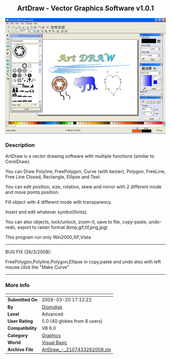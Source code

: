 ﻿<div align="center">

## ArtDraw \- Vector Graphics Software v1\.0\.1

<img src="PIC20083201114107526.jpg">
</div>

### Description

ArtDraw is a vector drawing software with multiple functions (similar to CorelDraw).

You can Draw Polyline, FreePolygon, Curve (with bezier), Polygon, FreeLine, Free Line Closed, Rectangle, Ellipse and Text.

You can edit position, size, rotation, skew and mirror with 2 different mode and move points position.

Fill object with 4 different mode with transparency.

Insert and edit whatever symbol(fonts).

You can also objects, lock/unlock, zoom-it, save to file, copy-paste, undo-redo, export to raster format (bmp,gif,tif,png,jpg)

This program run only Win2000,XP,Vista

----

BUG FIX (26/3/2008):

FreePolygon,Polyline,Polygon,Ellipse in copy,paste and undo also with left mouse click the "Make Curve"

----


 
### More Info
 


<span>             |<span>
---                |---
**Submitted On**   |2008-03-20 17:12:22
**By**             |[Diomidisk](https://github.com/Planet-Source-Code/PSCIndex/blob/master/ByAuthor/diomidisk.md)
**Level**          |Advanced
**User Rating**    |5.0 (40 globes from 8 users)
**Compatibility**  |VB 6\.0
**Category**       |[Graphics](https://github.com/Planet-Source-Code/PSCIndex/blob/master/ByCategory/graphics__1-46.md)
**World**          |[Visual Basic](https://github.com/Planet-Source-Code/PSCIndex/blob/master/ByWorld/visual-basic.md)
**Archive File**   |[ArtDraw\_\-\_2107433262008\.zip](https://github.com/Planet-Source-Code/diomidisk-artdraw-vector-graphics-software-v1-0-1__1-70221/archive/master.zip)








